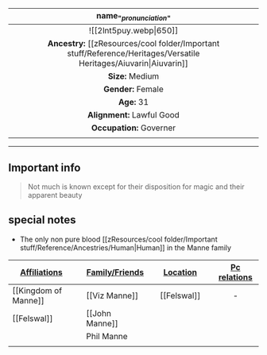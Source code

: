
|                                          name<sub>"*pronunciation*"</sub>                                           |
| :-----------------------------------------------------------------------------------------------------------------: |
|                                               ![[2lnt5puy.webp\|650]]                                                |
| **Ancestry:** [[zResources/cool folder/Important stuff/Reference/Heritages/Versatile Heritages/Aiuvarin\|Aiuvarin]] |
|                                                  **Size:** Medium                                                   |
|                                                 **Gender:** Female                                                  |
|                                                     **Age:** 31                                                     |
|                                             **Alignment:** Lawful Good                                              |
|                                              **Occupation:** Governer                                               |
|                                                                                                                     |

---
## Important info
> Not much is known except for their disposition for magic and their apparent beauty

##  special notes 
- The only non pure blood [[zResources/cool folder/Important stuff/Reference/Ancestries/Human|Human]] in the Manne family 

| **<u>Affiliations</u>** |     | **<u>Family/Friends</u>** |     | **<u>Location</u>** |     | <u>**Pc relations**</u> |
| ----------------------- | --- | ------------------------- | --- | ------------------- | --- | :---------------------: |
| [[Kingdom of Manne]]    |     | [[Viz Manne]]             |     | [[Felswal]]         |     |            -            |
| [[Felswal]]             |     | [[John Manne]]            |     |                     |     |                         |
|                         |     | Phil Manne                |     |                     |     |                         |
|                         |     |                           |     |                     |     |                         |

